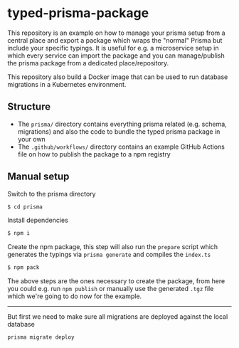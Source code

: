 # typed-prisma-package

This repository is an example on how to manage your prisma setup from a central place and export a package which wraps the "normal" Prisma but include your specific typings. It is useful for e.g. a microservice setup in which every service can import the package and you can manage/publish the prisma package from a dedicated place/repository.

This repository also build a Docker image that can be used to run database migrations in a Kubernetes environment.

## Structure

- The `prisma/` directory contains everything prisma related (e.g. schema, migrations) and also the code to bundle the typed prisma package in your own
- The `.github/workflows/` directory contains an example GitHub Actions file on how to publish the package to a npm registry

## Manual setup

Switch to the prisma directory

```bash
$ cd prisma
```

Install dependencies

```bash
$ npm i
```

Create the npm package, this step will also run the `prepare` script which generates the typings via `prisma generate` and compiles the `index.ts`

```bash
$ npm pack
```

The above steps are the ones necessary to create the package, from here you could e.g. run `npm publish` or manually use the generated `.tgz` file which we're going to do now for the example.

---

But first we need to make sure all migrations are deployed against the local database

```bash
prisma migrate deploy
```
